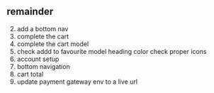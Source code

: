 ## remainder

2. add a bottom nav
3. complete the cart
4. complete the cart model
5. check addd to favourite model heading color
   check proper icons
6. account setup
7. bottom navigation
8. cart total
9. update payment gateway env to a live url
